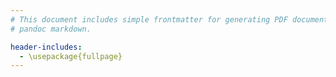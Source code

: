 ```yaml
---
# This document includes simple frontmatter for generating PDF documents from
# pandoc markdown.

header-includes:
  - \usepackage{fullpage}
---
```

